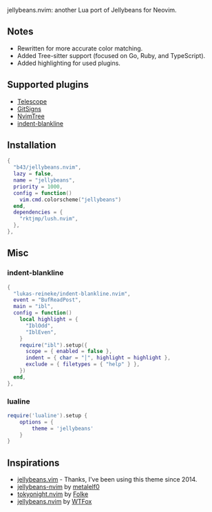 jellybeans.nvim: another Lua port of Jellybeans for Neovim.

## Notes

- Rewritten for more accurate color matching.
- Added Tree-sitter support (focused on Go, Ruby, and TypeScript).
- Added highlighting for used plugins.

## Supported plugins

- [Telescope](https://github.com/nvim-telescope/telescope.nvim)
- [GitSigns](https://github.com/lewis6991/gitsigns.nvim)
- [NvimTree](https://github.com/nvim-tree/nvim-tree.lua)
- [indent-blankline](https://github.com/lukas-reineke/indent-blankline.nvim)

## Installation

```lua
{
  "b43/jellybeans.nvim",
  lazy = false,
  name = "jellybeans",
  priority = 1000,
  config = function()
    vim.cmd.colorscheme("jellybeans")
  end,
  dependencies = {
    "rktjmp/lush.nvim",
  },
},
```

## Misc

### indent-blankline

```lua
{
  "lukas-reineke/indent-blankline.nvim",
  event = "BufReadPost",
  main = "ibl",
  config = function()
    local highlight = {
      "IblOdd",
      "IblEven",
    }
    require("ibl").setup({
      scope = { enabled = false },
      indent = { char = "│", highlight = highlight },
      exclude = { filetypes = { "help" } },
    })
  end,
},
```

### lualine

```lua
require('lualine').setup {
    options = {
        theme = 'jellybeans'
    }
}
```

## Inspirations

- [jellybeans.vim](https://github.com/nanotech/jellybeans.vim) - Thanks, I've been using this theme since 2014.
- [jellybeans-nvim](https://github.com/metalelf0/jellybeans-nvim) by [metalelf0](https://github.com/metalelf0)
- [tokyonight.nvim](https://github.com/folke/tokyonight.nvim) by [Folke](https://githubcom/folke)
- [jellybeans.nvim](https://github.com/WTFox/jellybeans.nvim) by [WTFox](https://github.com/WTFox)
